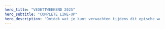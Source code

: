 ```yaml
---
hero_title: "VEDETTWEEKEND 2025"
hero_subtitle: "COMPLETE LINE-UP"
hero_description: "Ontdek wat je kunt verwachten tijdens dit epische weekend vol muziek en entertainment!"
---
```


